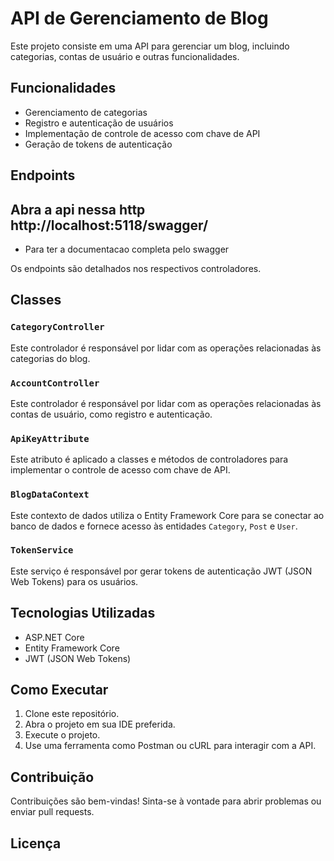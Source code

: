 # API de Gerenciamento de Blog

Este projeto consiste em uma API para gerenciar um blog, incluindo categorias, contas de usuário e outras funcionalidades.

## Funcionalidades

- Gerenciamento de categorias
- Registro e autenticação de usuários
- Implementação de controle de acesso com chave de API
- Geração de tokens de autenticação

## Endpoints

## Abra a api nessa http http://localhost:5118/swagger/
- Para ter a documentacao completa pelo swagger

Os endpoints são detalhados nos respectivos controladores.

## Classes

### `CategoryController`

Este controlador é responsável por lidar com as operações relacionadas às categorias do blog.

### `AccountController`

Este controlador é responsável por lidar com as operações relacionadas às contas de usuário, como registro e autenticação.

### `ApiKeyAttribute`

Este atributo é aplicado a classes e métodos de controladores para implementar o controle de acesso com chave de API.

### `BlogDataContext`

Este contexto de dados utiliza o Entity Framework Core para se conectar ao banco de dados e fornece acesso às entidades `Category`, `Post` e `User`.

### `TokenService`

Este serviço é responsável por gerar tokens de autenticação JWT (JSON Web Tokens) para os usuários.

## Tecnologias Utilizadas

- ASP.NET Core
- Entity Framework Core
- JWT (JSON Web Tokens)

## Como Executar

1. Clone este repositório.
2. Abra o projeto em sua IDE preferida.
3. Execute o projeto.
4. Use uma ferramenta como Postman ou cURL para interagir com a API.

## Contribuição

Contribuições são bem-vindas! Sinta-se à vontade para abrir problemas ou enviar pull requests.

## Licença

